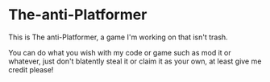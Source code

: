 # The-anti-Platformer
This is The anti-Platformer, a game I'm working on that isn't trash.

You can do what you wish with my code or game such as mod it or whatever, just don't blatently steal it or claim it as your own, at least give me credit please!
